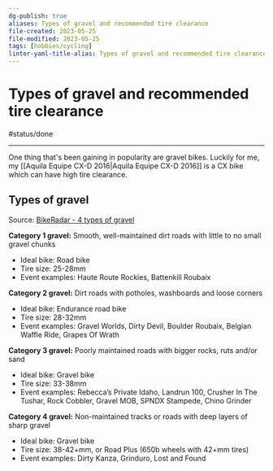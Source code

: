 ```yaml
---
dg-publish: true
aliases: Types of gravel and recommended tire clearance
file-created: 2023-05-25
file-modified: 2023-05-25
tags: [hobbies/cycling]
linter-yaml-title-alias: Types of gravel and recommended tire clearance
---
```


# Types of gravel and recommended tire clearance

#status/done

---

One thing that's been gaining in popularity are gravel bikes. Luckily for me, my [[Aquila Equipe CX-D 2016|Aquila Equipe CX-D 2016]] is a CX bike which can have high tire clearance.

## Types of gravel

Source: [BikeRadar - 4 types of gravel](https://www.bikeradar.com/features/4-types-of-gravel-2-types-of-fun/)

**Category 1 gravel:** Smooth, well-maintained dirt roads with little to no small gravel chunks

- Ideal bike: Road bike
- Tire size: 25-28mm
- Event examples: Haute Route Rockies, Battenkill Roubaix

**Category 2 gravel:** Dirt roads with potholes, washboards and loose corners

- Ideal bike: Endurance road bike
- Tire size: 28-32mm
- Event examples: Gravel Worlds, Dirty Devil, Boulder Roubaix, Belgian Waffle Ride, Grapes Of Wrath

**Category 3 gravel:** Poorly maintained roads with bigger rocks, ruts and/or sand

- Ideal bike: Gravel bike 
- Tire size: 33-38mm
- Event examples: Rebecca’s Private Idaho, Landrun 100, Crusher In The Tushar, Rock Cobbler, Gravel MOB, SPNDX Stampede, Chino Grinder

**Category 4 gravel:** Non-maintained tracks or roads with deep layers of sharp gravel

- Ideal bike: Gravel bike
- Tire size: 38-42+mm, or Road Plus (650b wheels with 42+mm tires) 
- Event examples: Dirty Kanza, Grinduro, Lost and Found
